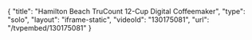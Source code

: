 {
    "title": "Hamilton Beach TruCount 12-Cup Digital Coffeemaker",
    "type": "solo",
    "layout": "iframe-static",
    "videoId": "130175081",
    "url": "\/tvpembed\/130175081"
}